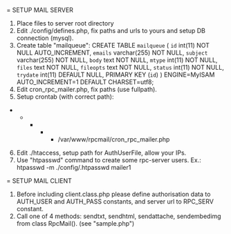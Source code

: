 = SETUP MAIL SERVER
1. Place files to server root directory
2. Edit ./config/defines.php, fix paths and urls to yours and setup DB connection (mysql).
3. Create table "mailqueue":
	CREATE TABLE `mailqueue` (
	  `id` int(11) NOT NULL AUTO_INCREMENT,
	  `emails` varchar(255) NOT NULL,
	  `subject` varchar(255) NOT NULL,
	  `body` text NOT NULL,
	  `mtype` int(11) NOT NULL,
	  `files` text NOT NULL,
	  `fileopts` text NOT NULL,
	  `status` int(11) NOT NULL,
	  `trydate` int(11) DEFAULT NULL,
	  PRIMARY KEY (`id`)
	) ENGINE=MyISAM AUTO_INCREMENT=1 DEFAULT CHARSET=utf8;
4. Edit cron_rpc_mailer.php, fix paths (use fullpath).
5. Setup crontab (with correct path):
* * * * *	/var/www/rpcmail/cron_rpc_mailer.php
6. Edit ./htaccess, setup path for AuthUserFile, allow your IPs.
7. Use "htpasswd" command to create some rpc-server users. Ex.: htpasswd -m ./config/.htpasswd mailer1

= SETUP MAIL CLIENT
1. Before including client.class.php please define authorisation data to AUTH_USER and AUTH_PASS constants, and server url to RPC_SERV constant.
2. Call one of 4 methods: sendtxt, sendhtml, sendattache, sendembedimg from class RpcMail(). (see "sample.php")



<a href="https://github.com/effus/rpc-mail/"><img src="https://img.shields.io/github/license/effus/rpc-mail" alt=""></a>
